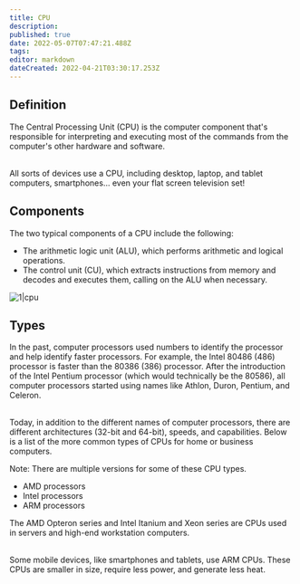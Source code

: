 ```yaml
---
title: CPU
description: 
published: true
date: 2022-05-07T07:47:21.488Z
tags: 
editor: markdown
dateCreated: 2022-04-21T03:30:17.253Z
---
```


## **Definition**

The Central Processing Unit (CPU) is the computer component that's responsible for interpreting and executing most of the commands from the computer's other hardware and software.

<br>All sorts of devices use a CPU, including desktop, laptop, and tablet computers, smartphones... even your flat screen television set!</br>

## **Components**

The two typical components of a CPU include the following:

- The arithmetic logic unit (ALU), which performs arithmetic and logical operations.
- The control unit (CU), which extracts instructions from memory and decodes and executes them, calling on the ALU when necessary.

![1|cpu](/images/f/f2/Cpu.png)

## **Types**

In the past, computer processors used numbers to identify the processor and help identify faster processors. For example, the Intel 80486 (486) processor is faster than the 80386 (386) processor. After the introduction of the Intel Pentium processor (which would technically be the 80586), all computer processors started using names like Athlon, Duron, Pentium, and Celeron.

<br>Today, in addition to the different names of computer processors, there are different architectures (32-bit and 64-bit), speeds, and capabilities. Below is a list of the more common types of CPUs for home or business computers.</br>

Note: There are multiple versions for some of these CPU types.

- AMD processors
- Intel processors
- ARM processors

The AMD Opteron series and Intel Itanium and Xeon series are CPUs used in servers and high-end workstation computers.

<br>Some mobile devices, like smartphones and tablets, use ARM CPUs. These CPUs are smaller in size, require less power, and generate less heat.</br>
